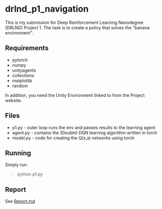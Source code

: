 # drlnd_p1_navigation
This is my submission for Deep Reinforcement Learning Nanodegree (DRLND) Project 1.  The task is to create a policy that solves the "banana environment".

## Requirements

* pytorch
* numpy
* unityagents
* collections
* matplotlib
* random

In addition, you need the Unity Environment linked to from the Project website.

## Files

* p1.py - outer loop runs the env and passes results to the learning agent
* agent.py - contains the (Double) DQN learning algorithm written in torch
* model.py - code for creating the Q(s,a) networks using torch

## Running

Simply run:

> python p1.py

## Report

See [Report.md](Report.md)